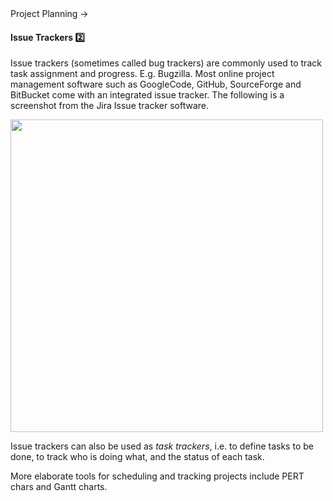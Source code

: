 <link rel="stylesheet" href="{{baseUrl}}/css/textbook.css">

<div class="website-content">

<div id="path">Project Planning &rarr; </div>

<div id="title">

#### Issue Trackers :two:

</div>

<div id="body">

Issue trackers (sometimes called bug trackers) are commonly used to track task assignment and progress. E.g. Bugzilla. Most online project management software such as GoogleCode, GitHub, SourceForge and BitBucket come with an integrated issue tracker. The following is a screenshot from the Jira Issue tracker software.

<img src="{{baseUrl}}/projectPlanning/issueTrackers/images/xjira.png" height="500" />
<p/>

Issue trackers can also be used as _task trackers_, i.e. to define tasks to be done, to track who is doing what, and the status of each task.

More elaborate tools for scheduling and tracking projects include PERT chars and Gantt charts.

</div>

<div id="extras">

<include src="exercises.md" />

<div>

</div>
